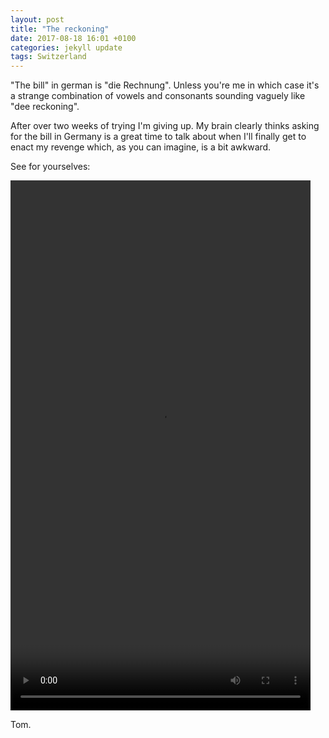 ```yaml
---
layout: post
title: "The reckoning"
date: 2017-08-18 16:01 +0100
categories: jekyll update
tags: Switzerland
---
```


"The bill" in german is "die Rechnung". Unless you're me in which case it's a strange combination of vowels and consonants sounding vaguely like "dee reckoning".

After over two weeks of trying I'm giving up. My brain clearly thinks asking for the bill in Germany is a great time to talk about when I'll finally get to enact my revenge which, as you can imagine, is a bit awkward.

See for yourselves:

<video src="https://github.com/tombye/trexit/raw/gh-pages/assets/images/the-reckoning.mp4" controls height="848" width="480" preload="metadata"><a href="https://github.com/tombye/trexit/raw/gh-pages/assets/images/the-reckoning.mp4">Download this video</a></video>

Tom.
